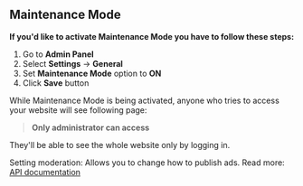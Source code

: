 ## Maintenance Mode

**If you'd like to activate Maintenance Mode you have to follow these steps:**

1.  Go to  **Admin Panel**
2.  Select  **Settings**  ->  **General**
3.  Set  **Maintenance Mode**  option to  **ON**
4.  Click  **Save**  button

While Maintenance Mode is being activated, anyone who tries to access your website will see following page:  

>**Only administrator can access**

 They'll be able to see the whole website only by logging in.

Setting moderation: Allows you to change how to publish ads. Read more: [API documentation](api-documentation.md)
